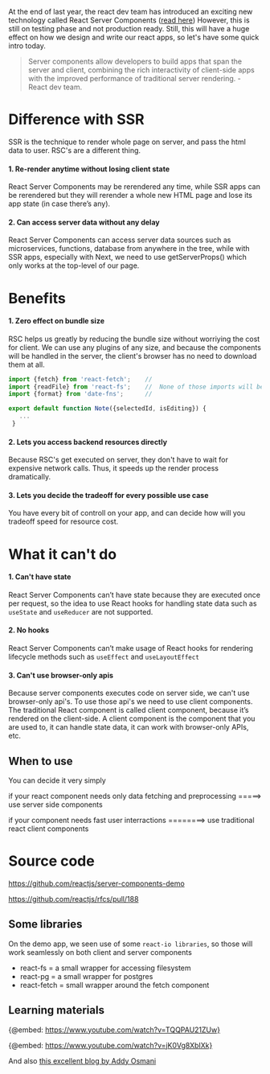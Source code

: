 At the end of last year, the react dev team has introduced an exciting new technology called React Server Components ([read here](https://reactjs.org/blog/2020/12/21/data-fetching-with-react-server-components.html))
However, this is still on testing phase and not production ready. Still, this will have a huge effect on how we design and write our react apps, so let's have some quick intro today.

> Server components allow developers to build apps that span the server and client, combining the rich interactivity of client-side apps with the improved performance of traditional server rendering.  - React dev team.

# Difference with SSR
SSR is the technique to render whole page on server, and pass the html data to user. RSC's are a different thing.

#### 1. Re-render anytime without losing client state
React Server Components may be rerendered any time, while SSR apps can be rerendered but they will rerender a whole new HTML page and lose its app state (in case there’s any).

#### 2. Can access server data without any delay
React Server Components can access server data sources such as microservices, functions, database from anywhere in the tree, while with SSR apps, especially with Next, we need to use getServerProps() which only works at the top-level of our page.
   
# Benefits
#### 1. Zero effect on bundle size
RSC helps us greatly by reducing the bundle size without worriying the cost for client. We can use any plugins of any size, and because the components will be handled in the server, the client's browser has no need to download them at all.

```jsx
import {fetch} from 'react-fetch';    //
import {readFile} from 'react-fs';    //  None of those imports will be downloaded on client's browser
import {format} from 'date-fns';      //

export default function Note({selectedId, isEditing}) {
   ...
 }
```

####  2. Lets you access backend resources directly
Because RSC's get executed on server, they don't have to wait for expensive network calls. Thus, it speeds up the render process dramatically.

####  3. Lets you decide the tradeoff for every possible use case
You have every bit of controll on your app, and can decide how will you tradeoff speed for resource cost.

# What it can't do

####  1. Can't have state 
React Server Components can’t have state because they are executed once per request, so the idea to use React hooks for handling state data such as `useState` and `useReducer` are not supported.
####  2. No hooks
React Server Components can’t make usage of React hooks for rendering lifecycle methods such as `useEffect` and `useLayoutEffect`
####  3. Can't use browser-only apis 
Because server components executes code on server side, we can't use browser-only api's. To use those api's we need to use client components. The traditional React component is called client component, because it’s rendered on the client-side. A client component is the component that you are used to, it can handle state data, it can work with browser-only APIs, etc.

## When to use
You can decide it very simply

 if your react component needs only data fetching and preprocessing =====> use server side components
 
 if your component needs fast user interractions   ========>  use traditional  react client components


# Source code
https://github.com/reactjs/server-components-demo

https://github.com/reactjs/rfcs/pull/188

##  Some libraries 
On the demo app, we seen use of some `react-io libraries`, so those will work seamlessly on both client and server components
- react-fs =  a small wrapper for accessing filesystem
- react-pg = a small wrapper for  postgres
- react-fetch = small wrapper around the fetch component


## Learning materials
{@embed: https://www.youtube.com/watch?v=TQQPAU21ZUw}

{@embed: https://www.youtube.com/watch?v=jK0Vg8XbIXk}

And also [this excellent blog by  Addy Osmani](https://addyosmani.com/blog/react-server-components/)